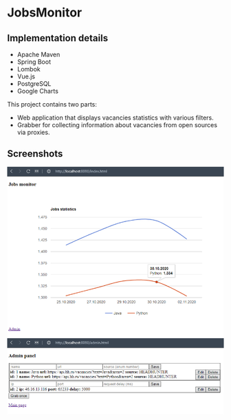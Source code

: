 # JobsMonitor

## Implementation details
* Apache Maven
* Spring Boot
* Lombok
* Vue.js
* PostgreSQL
* Google Charts

This project contains two parts:
* Web application that displays vacancies statistics with various filters.
* Grabber for collecting information about vacancies from open sources via proxies.

## Screenshots
![index](index.png)
![admin](admin.png)
